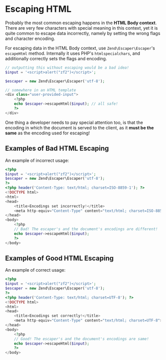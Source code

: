 # Escaping HTML

Probably the most common escaping happens in the **HTML Body context**. There are very few
characters with special meaning in this context, yet it is quite common to escape data incorrectly,
namely by setting the wrong flags and character encoding.

For escaping data in the HTML Body context, use `Zend\Escaper\Escaper`'s `escapeHtml` method.
Internally it uses PHP's `htmlspecialchars`, and additionally correctly sets the flags and encoding.

```php
// outputting this without escaping would be a bad idea!
$input = '<script>alert("zf2")</script>';

$escaper = new Zend\Escaper\Escaper('utf-8');

// somewhere in an HTML template
<div class="user-provided-input">
    <?php
    echo $escaper->escapeHtml($input); // all safe!
    ?>
</div>
```

One thing a developer needs to pay special attention too, is that the encoding in which the document
is served to the client, as it **must be the same** as the encoding used for escaping!

## Examples of Bad HTML Escaping

An example of incorrect usage:

```php
<?php
$input = '<script>alert("zf2")</script>';
$escaper = new Zend\Escaper\Escaper('utf-8');
?>
<?php header('Content-Type: text/html; charset=ISO-8859-1'); ?>
<!DOCTYPE html>
<html>
<head>
    <title>Encodings set incorrectly!</title>
    <meta http-equiv="Content-Type" content="text/html; charset=ISO-8859-1">
</head>
<body>
    <?php 
    // Bad! The escaper's and the document's encodings are different!
    echo $escaper->escapeHtml($input);
    ?>
</body>
```

## Examples of Good HTML Escaping

An example of correct usage:

```php
<?php
$input = '<script>alert("zf2")</script>';
$escaper = new Zend\Escaper\Escaper('utf-8');
?>
<?php header('Content-Type: text/html; charset=UTF-8'); ?>
<!DOCTYPE html>
<html>
<head>
    <title>Encodings set correctly!</title>
    <meta http-equiv="Content-Type" content="text/html; charset=UTF-8">
</head>
<body>
    <?php 
    // Good! The escaper's and the document's encodings are same!
    echo $escaper->escapeHtml($input);
    ?>
</body>
```
